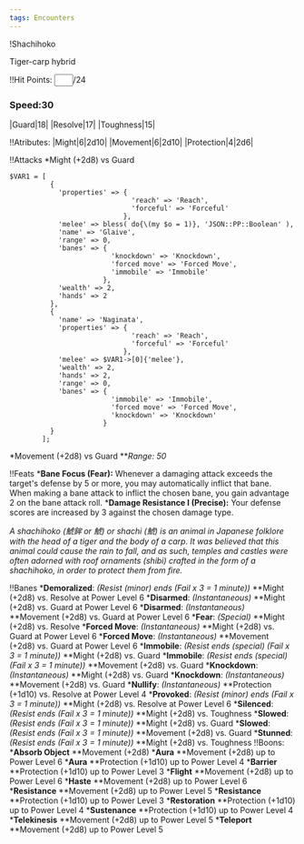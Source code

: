 ```yaml
---
tags: Encounters
---
```

!Shachihoko

Tiger-carp hybrid

!!Hit Points: <input size=1 >/24

### Speed:30
|Guard|18|
|Resolve|17|
|Toughness|15|

!!Atributes:
|Might|6|2d10|
|Movement|6|2d10|
|Protection|4|2d6|

!!Attacks
*Might (+2d8) vs Guard

```
$VAR1 = [
          {
            'properties' => {
                              'reach' => 'Reach',
                              'forceful' => 'Forceful'
                            },
            'melee' => bless( do{\(my $o = 1)}, 'JSON::PP::Boolean' ),
            'name' => 'Glaive',
            'range' => 0,
            'banes' => {
                         'knockdown' => 'Knockdown',
                         'forced move' => 'Forced Move',
                         'immobile' => 'Immobile'
                       },
            'wealth' => 2,
            'hands' => 2
          },
          {
            'name' => 'Naginata',
            'properties' => {
                              'reach' => 'Reach',
                              'forceful' => 'Forceful'
                            },
            'melee' => $VAR1->[0]{'melee'},
            'wealth' => 2,
            'hands' => 2,
            'range' => 0,
            'banes' => {
                         'immobile' => 'Immobile',
                         'forced move' => 'Forced Move',
                         'knockdown' => 'Knockdown'
                       }
          }
        ];

```
*Movement (+2d8) vs Guard
**_Range: 50_

!!Feats
***Bane Focus (Fear):** Whenever a damaging attack exceeds the target's defense by 5 or more, you may automatically inflict that bane. When making a bane attack to inflict the chosen bane, you gain advantage 2 on the bane attack roll.
***Damage Resistance I (Precise):** Your defense scores are increased by 3 against the chosen damage type.

_A shachihoko (鯱鉾 or 鯱) or shachi (鯱) is an animal in Japanese folklore with the head of a tiger and the body of a carp. It was believed that this animal could cause the rain to fall, and as such, temples and castles were often adorned with roof ornaments (shibi) crafted in the form of a shachihoko, in order to protect them from fire._

!!Banes
***Demoralized**: _(Resist (minor) ends (Fail x 3 = 1 minute))_
**Might (+2d8) vs. Resolve at Power Level 6
***Disarmed**: _(Instantaneous)_
**Might (+2d8) vs. Guard at Power Level 6
***Disarmed**: _(Instantaneous)_
**Movement (+2d8) vs. Guard at Power Level 6
***Fear**: _(Special)_
**Might (+2d8) vs. Resolve
***Forced Move**: _(Instantaneous)_
**Might (+2d8) vs. Guard at Power Level 6
***Forced Move**: _(Instantaneous)_
**Movement (+2d8) vs. Guard at Power Level 6
***Immobile**: _(Resist ends (special) (Fail x 3 = 1 minute))_
**Might (+2d8) vs. Guard
***Immobile**: _(Resist ends (special) (Fail x 3 = 1 minute))_
**Movement (+2d8) vs. Guard
***Knockdown**: _(Instantaneous)_
**Might (+2d8) vs. Guard
***Knockdown**: _(Instantaneous)_
**Movement (+2d8) vs. Guard
***Nullify**: _(Instantaneous)_
**Protection (+1d10) vs. Resolve at Power Level 4
***Provoked**: _(Resist (minor) ends (Fail x 3 = 1 minute))_
**Might (+2d8) vs. Resolve at Power Level 6
***Silenced**: _(Resist ends (Fail x 3 = 1 minute))_
**Might (+2d8) vs. Toughness
***Slowed**: _(Resist ends (Fail x 3 = 1 minute))_
**Might (+2d8) vs. Guard
***Slowed**: _(Resist ends (Fail x 3 = 1 minute))_
**Movement (+2d8) vs. Guard
***Stunned**: _(Resist ends (Fail x 3 = 1 minute))_
**Might (+2d8) vs. Toughness
!!Boons:
***Absorb Object**
**Movement (+2d8) 
***Aura**
**Movement (+2d8) up to Power Level 6 
***Aura**
**Protection (+1d10) up to Power Level 4 
***Barrier**
**Protection (+1d10) up to Power Level 3 
***Flight**
**Movement (+2d8) up to Power Level 6 
***Haste**
**Movement (+2d8) up to Power Level 6 
***Resistance**
**Movement (+2d8) up to Power Level 5 
***Resistance**
**Protection (+1d10) up to Power Level 3 
***Restoration**
**Protection (+1d10) up to Power Level 4 
***Sustenance**
**Protection (+1d10) up to Power Level 4 
***Telekinesis**
**Movement (+2d8) up to Power Level 5 
***Teleport**
**Movement (+2d8) up to Power Level 5 
